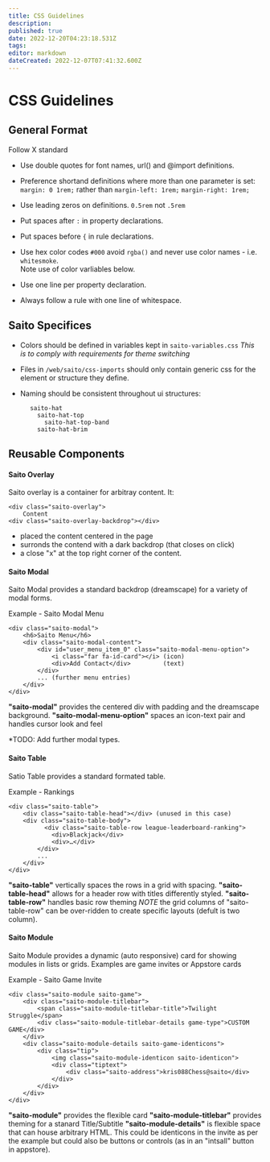 ```yaml
---
title: CSS Guidelines
description: 
published: true
date: 2022-12-20T04:23:18.531Z
tags: 
editor: markdown
dateCreated: 2022-12-07T07:41:32.600Z
---
```


# CSS Guidelines

## General Format

Follow X standard

* Use double quotes for font names, url() and @import definitions.

* Preference shortand definitions where more than one parameter is set:
  ```margin: 0 1rem;``` 
  rather than 
  ```margin-left: 1rem;```
  ```margin-right: 1rem;```
  
* Use leading zeros on definitions. ```0.5rem``` not ```.5rem``` 
* Put spaces after ```:``` in property declarations.
* Put spaces before ```{``` in rule declarations.
* Use hex color codes ```#000``` avoid ```rgba()``` and never use color names - i.e. ```whitesmoke```. \
Note use of color varliables below.
* Use one line per property declaration.
* Always follow a rule with one line of whitespace.

## Saito Specifices

* Colors should be defined in variables kept in ```saito-variables.css``` 
  *This is to comply with requirements for theme switching*
  
* Files in ```/web/saito/css-imports``` should only contain generic css for the element or structure they define.

* Naming should be consistent throughout ui structures:
```
      saito-hat
        saito-hat-top
          saito-hat-top-band
        saito-hat-brim
```

## Reusable Components

#### Saito Overlay
Saito overlay is a container for arbitray content. It:

```
<div class="saito-overlay">
    Content
<div class="saito-overlay-backdrop"></div>
```

* placed the content centered in the page
* surronds the contend with a dark backdrop (that closes on click)
* a close "x" at the top right corner of the content.

#### Saito Modal
Saito Modal provides a standard backdrop (dreamscape) for a variety of modal forms.

Example - Saito Modal Menu
```
<div class="saito-modal">
    <h6>Saito Menu</h6>
    <div class="saito-modal-content">
        <div id="user_menu_item_0" class="saito-modal-menu-option">
            <i class="far fa-id-card"></i> (icon)
            <div>Add Contact</div>         (text)
        </div>
        ... (further menu entries)
    </div>
</div>
```

**"saito-modal"** provides the centered div with padding and the dreamscape background.
**"saito-modal-menu-option"** spaces an icon-text pair and handles cursor look and feel

*TODO: Add further modal types.

#### Saito Table
Satio Table provides a standard formated table.

Example - Rankings
```
<div class="saito-table">
    <div class="saito-table-head"></div> (unused in this case)
    <div class="saito-table-body">
	      <div class="saito-table-row league-leaderboard-ranking">
            <div>Blackjack</div>
            <div>…</div>
        </div>
        ...
    </div>
</div>
```
**"saito-table"** vertically spaces the rows in a grid with spacing.
**"saito-table-head"** allows for a header row with titles differently styled.
**"saito-table-row"** handles basic row theming 
*NOTE* the grid columns of "saito-table-row" can be over-ridden to create specific layouts (defult is two column).


#### Saito Module
Saito Module provides a dynamic (auto responsive) card for showing modules in lists or grids. Examples are game invites or Appstore cards

Example - Saito Game Invite

```
<div class="saito-module saito-game">
    <div class="saito-module-titlebar">
        <span class="saito-module-titlebar-title">Twilight Struggle</span>
        <div class="saito-module-titlebar-details game-type">CUSTOM GAME</div>
    </div>
    <div class="saito-module-details saito-game-identicons">
        <div class="tip">
            <img class="saito-module-identicon saito-identicon">
            <div class="tiptext">
                <div class="saito-address">kris088Chess@saito</div>
            </div>
        </div>
    </div>
</div>
```

**"saito-module"** provides the flexible card
**"saito-module-titlebar"** provides theming for a stanard Title/Subtitle
**"saito-module-details"** is flexible space that can house arbitrary HTML. This could be identicons in the invite as per the example but could also be buttons or controls (as in an "intsall" button in appstore).
